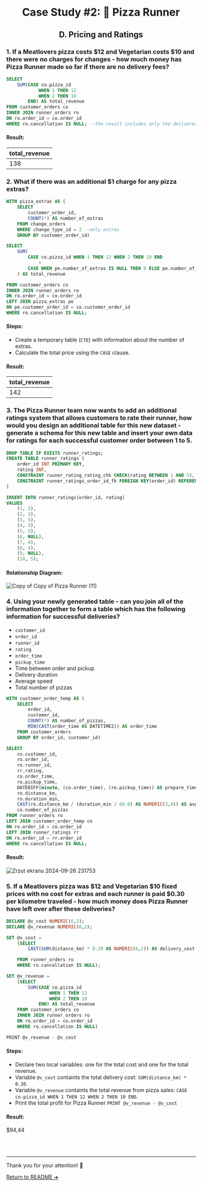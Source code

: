 # <p align="center"> Case Study #2: 🍕 Pizza Runner

## <p align="center"> D. Pricing and Ratings

### 1. If a Meatlovers pizza costs $12 and Vegetarian costs $10 and there were no charges for changes - how much money has Pizza Runner made so far if there are no delivery fees?


````sql
SELECT 
	SUM(CASE co.pizza_id
			WHEN 1 THEN 12
			WHEN 2 THEN 10
		END) AS total_revenue
FROM customer_orders co
INNER JOIN runner_orders ro
ON ro.order_id = co.order_id
WHERE ro.cancellation IS NULL; --the result includes only the delivered orders
````

#### Result:
| total_revenue |
|---------------|
| 138           | 


### 2. What if there was an additional $1 charge for any pizza extras?

````sql
WITH pizza_extras AS (
	SELECT	
		customer_order_id,
		COUNT(*) AS number_of_extras
	FROM change_orders
	WHERE change_type_id = 2 --only extras
	GROUP BY customer_order_id)

SELECT 
	SUM(
		CASE co.pizza_id WHEN 1 THEN 12 WHEN 2 THEN 10 END 
			+
		CASE WHEN pe.number_of_extras IS NULL THEN 0 ELSE pe.number_of_extras END
	) AS total_revenue

FROM customer_orders co
INNER JOIN runner_orders ro
ON ro.order_id = co.order_id
LEFT JOIN pizza_extras pe
ON pe.customer_order_id = co.customer_order_id
WHERE ro.cancellation IS NULL;
````

#### Steps:
- Create a temporary table (```CTE```) with information about the number of extras.
- Calculate the total price using the ```CASE``` clause.

#### Result:
| total_revenue |
|---------------|
| 142           | 

### 3. The Pizza Runner team now wants to add an additional ratings system that allows customers to rate their runner, how would you design an additional table for this new dataset - generate a schema for this new table and insert your own data for ratings for each successful customer order between 1 to 5.

````sql
DROP TABLE IF EXISTS runner_ratings;
CREATE TABLE runner_ratings (
	order_id INT PRIMARY KEY,
	rating INT,
	CONSTRAINT ruuner_rating_rating_chk CHECK(rating BETWEEN 1 AND 5),
	CONSTRAINT runner_ratings_order_id_fk FOREIGN KEY(order_id) REFERENCES runner_orders(order_id)
)

INSERT INTO runner_ratings(order_id, rating)
VALUES
	(1, 2),
	(2, 3),
	(3, 5),
	(4, 3),
	(5, 5),
	(6, NULL),
	(7, 4),
	(8, 4),
	(9, NULL),
	(10, 5);
````

#### Relationship Diagram:
![Copy of Copy of Pizza Runner (11)](https://github.com/user-attachments/assets/1941e823-da78-455d-8166-2ef23ba56392)

### 4. Using your newly generated table - can you join all of the information together to form a table which has the following information for successful deliveries?
* ``customer_id``
* ``order_id``
* ``runner_id``
* ``rating``
* ``order_time``
* ``pickup_time``
* Time between order and pickup
* Delivery duration
* Average speed
* Total number of pizzas

````sql
WITH customer_order_temp AS (
	SELECT 
		order_id,
		customer_id,
		COUNT(*) AS number_of_pizzas,
		MIN(CAST(order_time AS DATETIME2)) AS order_time
	FROM customer_orders
	GROUP BY order_id, customer_id)

SELECT 
	co.customer_id,
	ro.order_id,
	ro.runner_id,
	rr.rating,
	co.order_time,
	ro.pickup_time,
	DATEDIFF(minute, (co.order_time), (ro.pickup_time)) AS prepare_time_min,
	ro.distance_km,
	ro.duration_min,
	CAST(ro.distance_km / (duration_min / 60.0) AS NUMERIC(3,0)) AS avg_speed,
	co.number_of_pizzas
FROM runner_orders ro
LEFT JOIN customer_order_temp co
ON ro.order_id = co.order_id
LEFT JOIN runner_ratings rr
ON ro.order_id = rr.order_id
WHERE ro.cancellation IS NULL;
````

#### Result:
![Zrzut ekranu 2024-09-26 231753](https://github.com/user-attachments/assets/bd70e1e0-c28e-41dd-b8fb-1aba510069ce)

### 5. If a Meatlovers pizza was $12 and Vegetarian $10 fixed prices with no cost for extras and each runner is paid $0.30 per kilometre traveled - how much money does Pizza Runner have left over after these deliveries?

````sql
DECLARE @v_cost NUMERIC(6,2);  
DECLARE @v_revenue NUMERIC(6,2); 

SET @v_cost =
	(SELECT 
		CAST(SUM(distance_km) * 0.30 AS NUMERIC(6,2)) AS delivery_cost![Uploading Zrzut ekranu 2024-09-26 231753.png…]()

	FROM runner_orders ro
	WHERE ro.cancellation IS NULL);

SET @v_revenue =
	(SELECT 
		SUM(CASE co.pizza_id
				WHEN 1 THEN 12
				WHEN 2 THEN 10
			END) AS total_revenue
	FROM customer_orders co
	INNER JOIN runner_orders ro
	ON ro.order_id = co.order_id
	WHERE ro.cancellation IS NULL)

PRINT @v_revenue - @v_cost
````

#### Steps:
- Declare two local variables: one for the total cost and one for the total revenue.
- Variable ```@v_cost``` containts the total delivery cost: ```SUM(distance_km) * 0.30```.
- Variable ```@v_revenue``` containts the total revenue from pizza sales: ```CASE co.pizza_id WHEN 1 THEN 12 WHEN 2 THEN 10 END```.
- Print the total profit for Pizza Runner ```PRINT @v_revenue - @v_cost```

#### Result:
$94,44


<br></br>
***

Thank you for your attention! 🫶️

[Return to README ➔](https://github.com/ElaWajdzik/SQL_Challenge_Case_Study_2---Pizza-Runner/blob/main/README.md)
